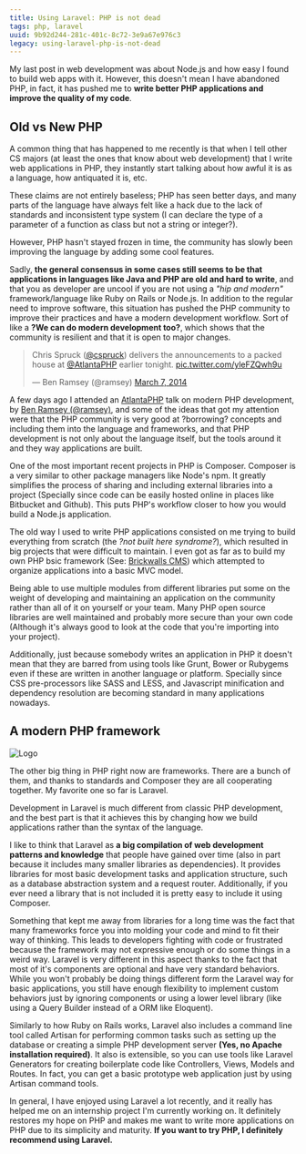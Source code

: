 ```yaml
---
title: Using Laravel: PHP is not dead
tags: php, laravel
uuid: 9b92d244-281c-401c-8c72-3e9a67e976c3
legacy: using-laravel-php-is-not-dead
---
```


My last post in web development was about Node.js and how easy I found to build web apps with it. However, this doesn't mean I have abandoned PHP, in fact, it has pushed me to __write better PHP applications and improve the quality of my code__.

## Old vs New PHP

A common thing that has happened to me recently is that when I tell other CS majors (at least the ones that know about web development) that I write web applications in PHP, they instantly start talking about how awful it is as a language, how antiquated it is, etc.

These claims are not entirely baseless; PHP has seen better days, and many parts of the language have always felt like a hack due to the lack of standards and inconsistent type system (I can declare the type of a parameter of a function as class but not a string or integer?).

However, PHP hasn't stayed frozen in time, the community has slowly been improving the language by adding some cool features.

Sadly, __the general consensus in some cases still seems to be that applications in languages like Java and PHP are old and hard to write__, and that you as developer are uncool if you are not using a *"hip and modern"* framework/language like Ruby on Rails or Node.js.
In addition to the regular need to improve software, this situation has pushed the PHP community to improve their practices and have a modern development workflow. Sort of like a __?We can do modern development too?__, which shows that the community is resilient and that it is open to major changes.

<blockquote class="twitter-tweet" lang="en"><p>Chris Spruck (<a href="https://twitter.com/cspruck">@cspruck</a>) delivers the announcements to a packed house at <a href="https://twitter.com/AtlantaPHP">@AtlantaPHP</a> earlier tonight. <a href="http://t.co/yleFZQwh9u">pic.twitter.com/yleFZQwh9u</a></p>&mdash; Ben Ramsey (@ramsey) <a href="https://twitter.com/ramsey/statuses/441803542891081729">March 7, 2014</a></blockquote>
<script async src="https://platform.twitter.com/widgets.js" charset="utf-8"></script>

A few days ago I attended an [AtlantaPHP](http://atlantaphp.org) talk on modern PHP development, by [Ben Ramsey (@ramsey)](https://twitter.com/ramsey), and some of the ideas that got my attention were that the PHP community is very good at ?borrowing? concepts and including them into the language and frameworks, and that PHP development is not only about the language itself, but the tools around it and they way applications are built.

One of the most important recent projects in PHP is Composer. Composer is a very similar to other package managers like Node's npm. It greatly simplifies the process of sharing and including external libraries into a project (Specially since code can be easily hosted online in places like Bitbucket and Github). This puts PHP's workflow closer to how you would build a Node.js application.

The old way I used to write PHP applications consisted on me trying to build everything from scratch (the *?not built here syndrome?*), which resulted in big projects that were difficult to maintain. I even got as far as to build my own PHP bsic framework (See: [Brickwalls CMS](https://bitbucket.org/eduard44/brickwalls-2)) which attempted to organize applications into a basic MVC model.

Being able to use multiple modules from different libraries put some on the weight of developing and maintaining an application on the community rather than all of it on yourself or your team. Many PHP open source libraries are well maintained and probably more secure than your own code (Although it's always good to look at the code that you're importing into your project).

Additionally, just because somebody writes an application in PHP it doesn't mean that they are barred from using tools like Grunt, Bower or Rubygems even if these are written in another language or platform. Specially since CSS pre-processors like SASS and LESS, and Javascript minification and dependency resolution are becoming standard in many applications nowadays.

## A modern PHP framework

![Logo](https://i.imgur.com/p3m7kce.png "Logo")

The other big thing in PHP right now are frameworks. There are a bunch of them, and thanks to standards and Composer they are all cooperating together. My favorite one so far is Laravel.

Development in Laravel is much different from classic PHP development, and the best part is that it achieves this by changing how we build applications rather than the syntax of the language.

I like to think that Laravel as __a big compilation of web development patterns and knowledge__ that people have gained over time (also in part because it includes many smaller libraries as dependencies). It provides libraries for most basic development tasks and application structure, such as a database abstraction system and a request router. Additionally, if you ever need a library that is not included it is pretty easy to include it using Composer.

Something that kept me away from libraries for a long time was the fact that many frameworks force you into molding your code and mind to fit their way of thinking. This leads to developers fighting with code or frustrated because the framework may not expressive enough or do some things in a weird way.
Laravel is very different in this aspect thanks to the fact that most of it's components are optional and have very standard behaviors. While you won't probably be doing things different form the Laravel way for basic applications, you still have enough flexibility to implement custom behaviors just by ignoring components or using a lower level library (like using a Query Builder instead of a ORM like Eloquent).

Similarly to how Ruby on Rails works, Laravel also includes a command line tool called Artisan for performing common tasks such as setting up the database or creating a simple PHP development server __(Yes, no Apache installation required)__. It also is extensible, so you can use tools like Laravel Generators for creating boilerplate code like Controllers, Views, Models and Routes. In fact, you can get a basic prototype web application just by using Artisan command tools.

In general, I have enjoyed using Laravel a lot recently, and it really has helped me on an internship project I'm currently working on. It definitely restores my hope on PHP and makes me want to write more applications on PHP due to its simplicity and maturity. __If you want to try PHP, I definitely recommend using Laravel.__
